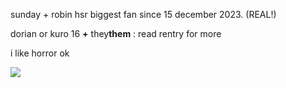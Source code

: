 sunday + robin hsr biggest fan since 15 december 2023. (REAL!)

dorian or kuro 16 **+** they**them** : read rentry for more

i like horror ok

![](https://64.media.tumblr.com/5da6a311c20f87c4feda99a2a14b4a66/7634c656f9983794-a7/s100x200/b8344a8d0e19d4329b72df61afd6714a16354715.pnj)
